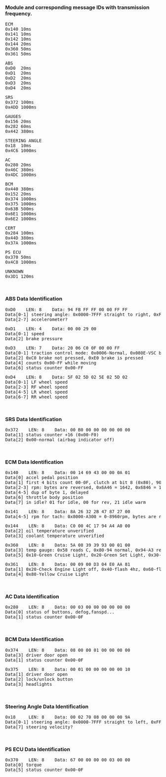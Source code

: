 ### Module and corresponding message IDs with transmission frequency.

<pre>
ECM
0x140 10ms
0x141 10ms
0x142 10ms
0x144 20ms
0x360 50ms
0x361 50ms
</pre>

<pre>
ABS
0xD0  20ms
0xD1  20ms
0xD2  20ms
0xD3  20ms
0xD4  20ms
</pre>

<pre>
SRS
0x372 100ms
0x4DD 1000ms
</pre>

<pre>
GAUGES
0x156 20ms
0x282 60ms
0x442 380ms
</pre>

<pre>
STEERING ANGLE
0x18  10ms
0x4C6 1000ms
</pre>

<pre>
AC
0x280 20ms
0x46C 380ms
0x4DC 1000ms
</pre>

<pre>
BCM
0x440 380ms
0x152 20ms
0x374 1000ms
0x375 1000ms
0x63B 500ms
0x6E1 1000ms
0x6E2 1000ms
</pre>

<pre>
CERT
0x284 100ms
0x44D 380ms
0x37A 1000ms
</pre>

<pre>
PS ECU
0x370 50ms
0x4C8 1000ms
</pre>

<pre>
UNKNOWN
0x3D1 120ms
</pre>

<br>

### ABS Data Identification

<pre>
0xD0    LEN: 8    Data: 94 FB FF FF 00 00 FF FF
Data[0-1] steering angle: 0x0000-7FFF straight to right, 0xFFFF-8000 straight to left
Data[2-7] accelerometer?
</pre>

<pre>
0xD1    LEN: 4    Data: 00 00 29 00
Data[0-1] speed
Data[2] brake pressure
</pre>

<pre>
0xD3    LEN: 7    Data: 20 06 C0 0F 00 00 FF
Data[0-1] traction control mode: 0x0006-Normal, 0x080E-VSC button pushed, 0x2006-TC button pushed, 0x200E-TC button held
Data[2] 0xC0 brake not pressed, 0xE0 brake is pressed
Data[4] counts 0x00-FF while moving
Data[6] status counter 0x00-FF
</pre>

<pre>
0xD4  	LEN: 8    Data: 5F 02 5D 02 5E 02 5D 02
Data[0-1] LF wheel speed
Data[2-3] RF wheel speed
Data[4-5] LR wheel speed
Data[6-7] RR wheel speed
</pre>

<br>

### SRS Data Identification

<pre>
0x372    LEN: 8    Data: 00 B0 00 00 00 00 00 00
Data[1] status counter +16 (0x00-F0)
Data[2] 0x00-normal (airbag indicator off)
</pre>

<br>

### ECM Data Identification

<pre>
0x140    LEN: 8    Data: 00 14 69 43 00 00 0A 01
Data[0] accel pedal position
Data[1] first 4 bits count 00-0F, clutch at bit 8 (0x80), 90, 10, 00 seen
Data[2-3] rpm: bytes are reversed, 0x6A46 = 1642, 0x6846 = 1640 masking off 0x4000 (bit 14 goes high when accel pedal is 0 🤷‍♂️)
Data[4-5] dup of byte 1, delayed
Data[6] throttle body position
Data[7] in idle? 01 for idle, 00 for rev, 21 idle warm
</pre>

<pre>
0x141    LEN: 8    Data: 8A 26 32 2B 47 87 27 00
Data[4-5] rpm for tach: 0x8000-A300 = 0-8960rpm, bytes are reversed [5]-msb
</pre>

<pre>
0x144    LEN: 8    Data: C0 00 4C 17 94 A4 A0 00
Data[2] oil temperature unverified
Data[3] coolant temperature unverified
</pre>

<pre>
0x360    LEN: 8    Data: 5A 08 39 39 93 00 01 00
Data[3] temp gauge: 0x58 reads C, 0x80-94 normal, 0x94-A3 reads to H
Data[5] 0x10-Green Cruise Light, 0x20-Green Set Light, 0x30-Green Set & Cruise Lights.
</pre>

<pre>
0x361    LEN: 8    Data: 00 09 00 D3 04 E0 AA 81
Data[1] 0x20-Check Engine Light off, 0x40-flash 4hz, 0x60-flash 0.5hz, 0x80-flash 1hz, 0xA0 flash 2hz
Data[4] 0x80-Yellow Cruise Light
</pre>

<br>

### AC Data Identification

<pre>
0x280  	 LEN: 8    Data: 00 03 00 00 00 00 00 00
Data[0] status of buttons, defog,fanspd...
Data[1] status counter 0x00-0F
</pre>

<br>

### BCM Data Identification

<pre>
0x374    LEN: 8    Data: 08 00 00 01 00 00 00 00
Data[3] driver door open
Data[1] status counter 0x00-0F
</pre>

<pre>
0x375    LEN: 8    Data: 00 01 00 00 00 00 00 10
Data[1] driver door open
Data[2] lock/unlock button
Data[3] headlights
</pre>

<br>

### Steering Angle Data Identification

<pre>
0x18     LEN: 8    Data: 00 02 70 08 00 00 00 9A
Data[0-1] steering angle: 0x0000-7FFF straight to left, 0xFFFF-8000 straight to right
Data[7] steering velocity?
</pre>

<br>

### PS ECU Data Identification

<pre>
0x370    LEN: 8    Data: 67 00 00 00 00 03 00 00
Data[0] torque
Data[5] status counter 0x00-0F
</pre>
